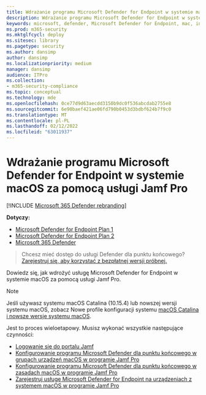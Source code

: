```yaml
---
title: Wdrażanie programu Microsoft Defender for Endpoint w systemie macOS za pomocą usługi Jamf Pro
description: Wdrażanie programu Microsoft Defender for Endpoint w systemie macOS za pomocą usługi Jamf Pro
keywords: microsoft, defender, Microsoft Defender for Endpoint, mac, installation, deploy, uninstallation, intune, jamfpro, macos, catalina, mojave, high sierra
ms.prod: m365-security
ms.mktglfcycl: deploy
ms.sitesec: library
ms.pagetype: security
ms.author: dansimp
author: dansimp
ms.localizationpriority: medium
manager: dansimp
audience: ITPro
ms.collection:
- m365-security-compliance
ms.topic: conceptual
ms.technology: mde
ms.openlocfilehash: 0ce77d9d63aecdd3150b9dc0f536abcdab2755e8
ms.sourcegitcommit: 6e90baef421ae06fd790b0453d3bdbf624b7f9c0
ms.translationtype: MT
ms.contentlocale: pl-PL
ms.lasthandoff: 02/12/2022
ms.locfileid: "63011937"
---
```

# <a name="deploying-microsoft-defender-for-endpoint-on-macos-with-jamf-pro"></a>Wdrażanie programu Microsoft Defender for Endpoint w systemie macOS za pomocą usługi Jamf Pro

[!INCLUDE [Microsoft 365 Defender rebranding](../../includes/microsoft-defender.md)]


**Dotyczy:**
- [Microsoft Defender for Endpoint Plan 1](https://go.microsoft.com/fwlink/p/?linkid=2154037)
- [Microsoft Defender for Endpoint Plan 2](https://go.microsoft.com/fwlink/p/?linkid=2154037)
- [Microsoft 365 Defender](https://go.microsoft.com/fwlink/?linkid=2118804)

> Chcesz mieć dostęp do usługi Defender dla punktu końcowego? [Zarejestruj się, aby korzystać z bezpłatnej wersji próbnej.](https://signup.microsoft.com/create-account/signup?products=7f379fee-c4f9-4278-b0a1-e4c8c2fcdf7e&ru=https://aka.ms/MDEp2OpenTrial?ocid=docs-wdatp-investigateip-abovefoldlink)

Dowiedz się, jak wdrożyć usługę Microsoft Defender for Endpoint w systemie macOS za pomocą usługi Jamf Pro.

> [!NOTE]
> Jeśli używasz systemu macOS Catalina (10.15.4) lub nowszej wersji systemu macOS, zobacz Nowe profile konfiguracji systemu [macOS Catalina i nowsze wersje systemu macOS](/microsoft-365/security/defender-endpoint/mac-sysext-policies).

Jest to proces wieloetapowy. Musisz wykonać wszystkie następujące czynności:

- [Logowanie się do portalu Jamf](mac-install-jamfpro-login.md)
- [Konfigurowanie programu Microsoft Defender dla punktu końcowego w grupach urządzeń macOS w programie Jamf Pro](mac-jamfpro-device-groups.md)
- [Konfigurowanie programu Microsoft Defender dla punktu końcowego w zasadach macOS w programie Jamf Pro](mac-jamfpro-policies.md)
- [Zarejestruj usługę Microsoft Defender for Endpoint na urządzeniach z systemem macOS w programie Jamf Pro](mac-jamfpro-enroll-devices.md)




